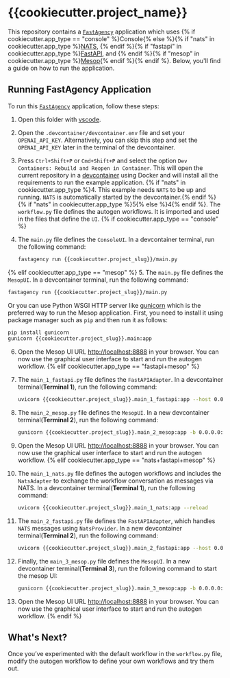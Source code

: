 # {{cookiecutter.project_name}}

This repository contains a [`FastAgency`](https://github.com/airtai/fastagency) application which uses {% if cookiecutter.app_type == "console" %}Console{% else %}{% if "nats" in cookiecutter.app_type %}[NATS](https://nats.io/), {% endif %}{% if "fastapi" in cookiecutter.app_type %}[FastAPI](https://fastapi.tiangolo.com/), and {% endif %}{% if "mesop" in cookiecutter.app_type %}[Mesop](https://google.github.io/mesop/){% endif %}{% endif %}. Below, you'll find a guide on how to run the application.

## Running FastAgency Application

To run this [`FastAgency`](https://github.com/airtai/fastagency) application, follow these steps:

1. Open this folder with [vscode](https://code.visualstudio.com/).

2. Open the `.devcontainer/devcontainer.env` file and set your `OPENAI_API_KEY`. Alternatively, you can skip this step and set the `OPENAI_API_KEY` later in the terminal of the devcontainer.

3. Press `Ctrl+Shift+P` or `Cmd+Shift+P` and select the option `Dev Containers: Rebuild and Reopen in Container`. This will open the current repository in a [devcontainer](https://code.visualstudio.com/docs/devcontainers/containers) using Docker and will install all the requirements to run the example application.
{% if "nats" in cookiecutter.app_type %}4. This example needs `NATS` to be up and running. `NATS` is automatically started by the devcontainer.{% endif %}
{% if "nats" in cookiecutter.app_type %}5{% else %}4{% endif %}. The `workflow.py` file defines the autogen workflows. It is imported and used in the files that define the `UI`.
{% if cookiecutter.app_type == "console" %}
5. The `main.py` file defines the `ConsoleUI`. In a devcontainer terminal, run the following command:

   ```bash
   fastagency run {{cookiecutter.project_slug}}/main.py
   ```
{% elif cookiecutter.app_type == "mesop" %}
5. The `main.py` file defines the `MesopUI`. In a devcontainer terminal, run the following command:

   ```bash
   fastagency run {{cookiecutter.project_slug}}/main.py
   ```

   Or you can use Python WSGI HTTP server like [gunicorn](https://gunicorn.org/) which is the preferred way to run the Mesop application. First, you need to install it using package manager such as `pip` and then run it as follows:

   ```bash
   pip install gunicorn
   gunicorn {{cookiecutter.project_slug}}.main:app
   ```

6. Open the Mesop UI URL [http://localhost:8888](http://localhost:8888) in your browser. You can now use the graphical user interface to start and run the autogen workflow.
{% elif cookiecutter.app_type == "fastapi+mesop" %}
5. The `main_1_fastapi.py` file defines the `FastAPIAdapter`. In a devcontainer terminal(**Terminal 1**), run the following command:

   ```bash
   uvicorn {{cookiecutter.project_slug}}.main_1_fastapi:app --host 0.0.0.0 --port 8008 --reload
   ```

6. The `main_2_mesop.py` file defines the `MesopUI`. In a new devcontainer terminal(**Terminal 2**), run the following command:

   ```bash
   gunicorn {{cookiecutter.project_slug}}.main_2_mesop:app -b 0.0.0.0:8888 --reload
   ```

7. Open the Mesop UI URL [http://localhost:8888](http://localhost:8888) in your browser. You can now use the graphical user interface to start and run the autogen workflow.
{% elif cookiecutter.app_type == "nats+fastapi+mesop" %}
6. The `main_1_nats.py` file defines the autogen workflows and includes the `NatsAdapter` to exchange the workflow conversation as messages via NATS. In a devcontainer terminal(**Terminal 1**), run the following command:

   ```bash
   uvicorn {{cookiecutter.project_slug}}.main_1_nats:app --reload
   ```

7. The `main_2_fastapi.py` file defines the `FastAPIAdapter`, which handles `NATS` messages using `NatsProvider`. In a new devcontainer terminal(**Terminal 2**), run the following command:

   ```bash
   uvicorn {{cookiecutter.project_slug}}.main_2_fastapi:app --host 0.0.0.0 --port 8008 --reload
   ```

8. Finally, the `main_3_mesop.py` file defines the `MesopUI`. In a new devcontainer terminal(**Terminal 3**), run the following command to start the mesop UI:

   ```bash
   gunicorn {{cookiecutter.project_slug}}.main_3_mesop:app -b 0.0.0.0:8888 --reload
   ```

9. Open the Mesop UI URL [http://localhost:8888](http://localhost:8888) in your browser. You can now use the graphical user interface to start and run the autogen workflow.
{% endif %}
## What's Next?

Once you’ve experimented with the default workflow in the `workflow.py` file, modify the autogen workflow to define your own workflows and try them out.
